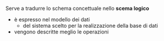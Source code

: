 Serve a tradurre lo schema concettuale nello **scema logico**
- è espresso nel modello dei dati 
	- del sistema scelto per la realizzazione della base di dati
- vengono descritte meglio le operazioni 